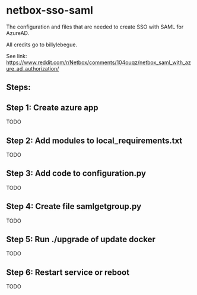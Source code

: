 # netbox-sso-saml

The configuration and files that are needed to create SSO with SAML for AzureAD.

All credits go to billylebegue.

See link:
https://www.reddit.com/r/Netbox/comments/104ouqz/netbox_saml_with_azure_ad_authorization/

## Steps:
## Step 1: Create azure app
TODO

## Step 2: Add modules to local_requirements.txt
TODO

## Step 3: Add code to configuration.py
TODO

## Step 4: Create file samlgetgroup.py
TODO

## Step 5: Run ./upgrade of update docker
TODO

## Step 6: Restart service or reboot
TODO
